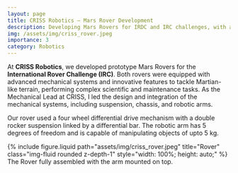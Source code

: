 ```yaml
---
layout: page
title: CRISS Robotics – Mars Rover Development
description: Developing Mars Rovers for IRDC and IRC challenges, with a focus on mechanical systems.
img: /assets/img/criss_rover.jpeg
importance: 3
category: Robotics
---
```


At **CRISS Robotics**, we developed prototype Mars Rovers for the **International Rover Challenge (IRC)**. Both rovers were equipped with advanced mechanical systems and innovative features to tackle Martian-like terrain, performing complex scientific and maintenance tasks. As the Mechanical Lead at CRISS, I led the design and integration of the mechanical systems, including suspension, chassis, and robotic arms.

Our rover used a four wheel differential drive mechanism with a double rocker suspension linked by a differential bar. The robotic arm has 5 degrees of freedom and is capable of manipulating objects of upto 5 kg.

<div class="row justify-content-sm-center">
    <div class="col-sm mt-3 mt-md-0">
        {% include figure.liquid path="assets/img/criss_rover.jpeg" title="Rover" class="img-fluid rounded z-depth-1" style="width: 100%; height: auto;" %}
    </div>
</div>
<div class="caption">
    The Rover fully assembled with the arm mounted on top. 
</div>
